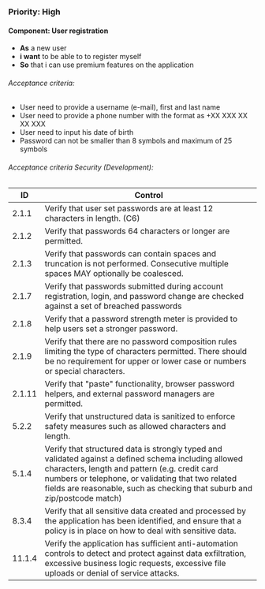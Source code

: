 ### Priority: High

#### Component: User registration

- **As** a new user
- **i want** to be able to to register myself
- **So** that i can use premium features on the application



###### Acceptance criteria:

- User need to provide a username (e-mail), first and last name 
- User need to provide a phone number with the format as +XX XXX XX XX XXX
- User need to input his date of birth
- Password can not be smaller than 8 symbols and maximum of 25 symbols


###### Acceptance criteria Security (Development):

| ID 	| Control 	|
|----	|---------	|
|2.1.1|Verify that user set passwords are at least 12 characters in length. (C6)
|2.1.2|Verify that passwords 64 characters or longer are permitted.
|2.1.3|Verify that passwords can contain spaces and truncation is not performed. Consecutive multiple spaces MAY optionally be coalesced.
|2.1.7|Verify that passwords submitted during account registration, login, and password change are checked against a set of breached passwords
|2.1.8| Verify that a password strength meter is provided to help users set a stronger password.
|2.1.9|Verify that there are no password composition rules limiting the type of characters permitted. There should be no requirement for upper or lower case or numbers or special characters.
|2.1.11|Verify that "paste" functionality, browser password helpers, and external password managers are permitted.
| 5.2.2| Verify that unstructured data is sanitized to enforce safety measures such as allowed  characters and length.
| 5.1.4|Verify that structured data is strongly typed and validated against a defined schema including allowed characters, length and pattern (e.g. credit card numbers or telephone, or validating that two related fields are reasonable, such as checking that suburb and zip/postcode match)
|8.3.4|Verify that all sensitive data created and processed by the application has been identified, and ensure that a policy is in place on how to deal with sensitive data.
|11.1.4 |Verify the application has sufficient anti-automation controls to detect and protect against data exfiltration, excessive business logic requests, excessive file uploads or denial of service attacks.